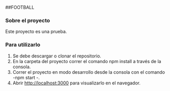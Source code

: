 ##FOOTBALL

### Sobre el proyecto
Este proyecto es una prueba.

### Para utilizarlo
1. Se debe descargar  o clonar el repositorio.
2. En la carpeta del proyecto  correr el comando npm install  a través de la consola.
3. Correr el proyecto en modo desarrollo desde la consola con el comando -npm start -.
4. Abrir [http://localhost:3000](http://localhost:3000) para visualizarlo en el navegador.


